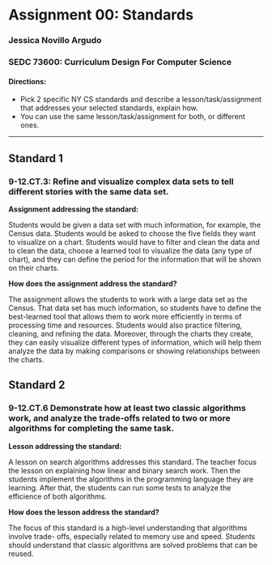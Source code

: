 # Assignment 00: Standards

### Jessica Novillo Argudo

### SEDC 73600: Curriculum Design For Computer Science

#### Directions:
* Pick 2 specific NY CS standards and describe a lesson/task/assignment that addresses your selected standards, explain how.
* You can use the same lesson/task/assignment for both, or different ones.
---

## Standard 1

### 9-12.CT.3: Refine and visualize complex data sets to tell different stories with the same data set.

**Assignment addressing the standard:**

Students would be given a data set with much information, for example, the Census data. Students would be asked to choose the five fields they want to visualize on a chart. Students would have to filter and clean the data and to clean the data, choose a learned tool to visualize the data (any type of chart), and they can define the period for the information that will be shown on their charts.

**How does the assignment address the standard?**

The assignment allows the students to work with a large data set as the Census. That data set has much information, so students have to define the best-learned tool that allows them to work more efficiently in terms of processing time and resources. Students would also practice filtering, cleaning, and refining the data. Moreover, through the charts they create, they can easily visualize different types of information, which will help them analyze the data by making comparisons or showing relationships between the charts.

## Standard 2

### 9-12.CT.6 Demonstrate how at least two classic algorithms work, and analyze the trade-offs related to two or more algorithms for completing the same task.

**Lesson addressing the standard:**

A lesson on search algorithms addresses this standard. The teacher focus the lesson on explaining how linear and binary search work. Then the students implement the algorithms in the programming language they are learning. After that, the students can run some tests to analyze the efficience of both algorithms.

**How does the lesson address the standard?**


The focus of this standard is a high-level understanding that algorithms involve trade- offs, especially related to memory use and speed. Students should understand that classic algorithms are solved problems that can be reused.
